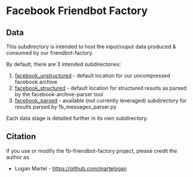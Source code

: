 # Facebook Friendbot Factory

## Data

This subdirectory is intended to host the input/ouput data produced & consumed by our friendbot-factory.

By default, there are 3 intended subdirectories:

1. [facebook_unstructured](facebook_unstructured) - default location for our uncompressed facebook archive
2. [facebook_structured](facebook_structured) - default location for structured results as parsed by the facebook-archive-parser tool
3. [facebook_parsed](facebook_parsed) - available (not currently leveraged) subdirectory for results parsed by fb\_messages\_parser.py

Each data stage is detailed further in its own subdirectory.

## Citation

If you use or modify the fb-friendbot-factory project, please credit the author as

* Logan Martel - https://github.com/martelogan
